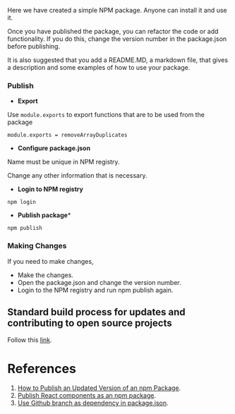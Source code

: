 Here we have created a simple NPM package. Anyone can install it and use it.

Once you have published the package, you can refactor the code or add functionality. If you do this, change the version number in the package.json before publishing.

It is also suggested that you add a README.MD, a markdown file, that gives a description and some examples of how to use your package.

### Publish

- **Export**

Use `module.exports` to export functions that are to be used from the package

```
module.exports = removeArrayDuplicates
```

- **Configure package.json**

Name must be unique in NPM registry.

Change any other information that is necessary.

- **Login to NPM registry**

```
npm login
```

- **Publish package***

```
npm publish
```

### Making Changes
If you need to make changes,

- Make the changes.
- Open the package.json and change the version number.
- Login to the NPM registry and run npm publish again.

## Standard build process for updates and contributing to open source projects
 Follow this [link](https://cloudfour.com/thinks/how-to-publish-an-updated-version-of-an-npm-package/).
 
# References
1. [How to Publish an Updated Version of an npm Package](https://cloudfour.com/thinks/how-to-publish-an-updated-version-of-an-npm-package/).
2. [Publish React components as an npm package](https://levelup.gitconnected.com/publish-react-components-as-an-npm-package-7a671a2fb7f).
3. [Use Github branch as dependency in package.json](https://medium.com/@jonchurch/use-github-branch-as-dependency-in-package-json-5eb609c81f1a).
